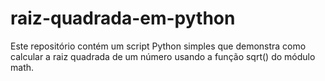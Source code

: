 # raiz-quadrada-em-python
Este repositório contém um script Python simples que demonstra como calcular a raiz quadrada de um número usando a função sqrt() do módulo math.
